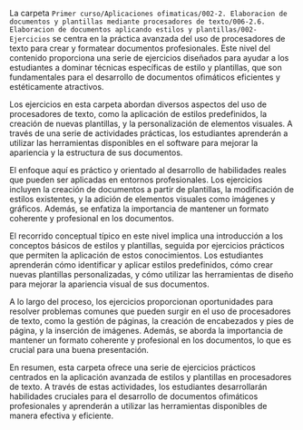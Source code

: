 La carpeta `Primer curso/Aplicaciones ofimaticas/002-2. Elaboracion de documentos y plantillas mediante procesadores de texto/006-2.6. Elaboracion de documentos aplicando estilos y plantillas/002-Ejercicios` se centra en la práctica avanzada del uso de procesadores de texto para crear y formatear documentos profesionales. Este nivel del contenido proporciona una serie de ejercicios diseñados para ayudar a los estudiantes a dominar técnicas específicas de estilo y plantillas, que son fundamentales para el desarrollo de documentos ofimáticos eficientes y estéticamente atractivos.

Los ejercicios en esta carpeta abordan diversos aspectos del uso de procesadores de texto, como la aplicación de estilos predefinidos, la creación de nuevas plantillas, y la personalización de elementos visuales. A través de una serie de actividades prácticas, los estudiantes aprenderán a utilizar las herramientas disponibles en el software para mejorar la apariencia y la estructura de sus documentos.

El enfoque aquí es práctico y orientado al desarrollo de habilidades reales que pueden ser aplicadas en entornos profesionales. Los ejercicios incluyen la creación de documentos a partir de plantillas, la modificación de estilos existentes, y la adición de elementos visuales como imágenes y gráficos. Además, se enfatiza la importancia de mantener un formato coherente y profesional en los documentos.

El recorrido conceptual típico en este nivel implica una introducción a los conceptos básicos de estilos y plantillas, seguida por ejercicios prácticos que permiten la aplicación de estos conocimientos. Los estudiantes aprenderán cómo identificar y aplicar estilos predefinidos, cómo crear nuevas plantillas personalizadas, y cómo utilizar las herramientas de diseño para mejorar la apariencia visual de sus documentos.

A lo largo del proceso, los ejercicios proporcionan oportunidades para resolver problemas comunes que pueden surgir en el uso de procesadores de texto, como la gestión de páginas, la creación de encabezados y pies de página, y la inserción de imágenes. Además, se aborda la importancia de mantener un formato coherente y profesional en los documentos, lo que es crucial para una buena presentación.

En resumen, esta carpeta ofrece una serie de ejercicios prácticos centrados en la aplicación avanzada de estilos y plantillas en procesadores de texto. A través de estas actividades, los estudiantes desarrollarán habilidades cruciales para el desarrollo de documentos ofimáticos profesionales y aprenderán a utilizar las herramientas disponibles de manera efectiva y eficiente.
